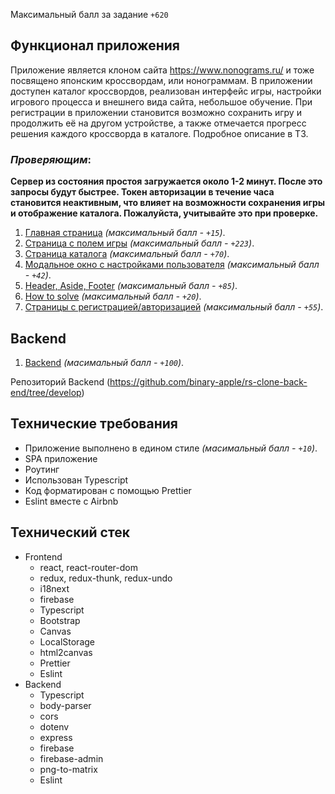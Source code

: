 Максимальный балл за задание `+620`

## Функционал приложения

Приложение является клоном сайта https://www.nonograms.ru/ и тоже посвящено японским кроссвордам, или нонограммам. В приложении доступен каталог кроссвордов, реализован интерфейс игры, настройки игрового процесса и внешнего вида сайта, небольшое обучение. При регистрации в приложении становится возможно сохранить игру и продолжить её на другом устройстве, а также отмечается прогресс решения каждого кроссворда в каталоге. Подробное описание в ТЗ.

### _Проверяющим_:

**Сервер из состояния простоя загружается около 1-2 минут. После это запросы будут быстрее.
Токен авторизации в течение часа становится неактивным, что влияет на возможности сохранения игры и отображение каталога. Пожалуйста, учитывайте это при проверке.**

1.  [Главная страница](modules/main-page.md) _(максимальный балл - `+15`)_.
2.  [Страница с полем игры](modules/playground.md) _(максимальный балл - `+223`)_.
3.  [Страница каталога](modules/catalogue.md) _(максимальный балл - `+70`)_.
4.  [Модальное окно с настройками пользователя](modules/settings.md) _(максимальный балл - `+42`)_.
5.  [Header, Aside, Footer](modules/header.md) _(максимальный балл - `+85`)_.
6.  [How to solve](modules/how-to-solve.md) _(максимальный балл - `+20`)_.
7.  [Страницы с регистрацией/авторизацией](modules/register.md) _(максимальный балл - `+55`)_.

## Backend

1.  [Backend](modules/backend.md) _(масимальный балл - `+100`)_.

Репозиторий Backend (https://github.com/binary-apple/rs-clone-back-end/tree/develop)

## Технические требования

-   Приложение выполнено в едином стиле _(масимальный балл - `+10`)_.
-   SPA приложение
-   Роутинг
-   Использован Typescript
-   Код форматирован с помощью Prettier
-   Eslint вместе с Airbnb

## Технический стек

-   Frontend
    -   react, react-router-dom
    -   redux, redux-thunk, redux-undo
    -   i18next
    -   firebase
    -   Typescript
    -   Bootstrap
    -   Canvas
    -   LocalStorage
    -   html2canvas
    -   Prettier
    -   Eslint
-   Backend
    -   Typescript
    -   body-parser
    -   cors
    -   dotenv
    -   express
    -   firebase
    -   firebase-admin
    -   png-to-matrix
    -   Eslint
